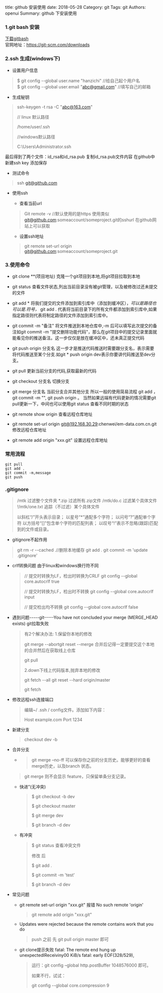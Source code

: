 title: github 安装使用
date: 2018-05-28
Category: git
Tags: git
Authors: openui
Summary: github 下安装使用

### 1.git bash 安装
[下载gitbash](https://git-scm.com/download/win)<br>
官网地址：https://git-scm.com/downloads
### 2.ssh 生成(windows下)
* 设置用户信息
>$ git config --global user.name "hanzichi" //给自己起个用户名<br>
$ git config --global user.email  "abc@gmail.com" //填写自己的邮箱
* 生成秘钥
> ssh-keygen -t rsa -C "abc@163.com"  
>
> // linux 默认路径
>
>  /home/user/.ssh 
>
> //windows默认路径
>
>  C:\Users\Administrator\.ssh 

最后得到了两个文件：id_rsa和id_rsa.pub 复制id_rsa.pub文件内容 在github中新建ssh key 添加保存
* 测试命令
> ssh git@github.com 
* 使用ssh
    * 查看当前url
    >Git remote -v //默认使用的是https
    使用类似 git@github.com:someaccount/someproject.git的sshurl 在github网站上可以获取

    * 设置ssh地址
    > git remote set-url origin git@github.com:someaccount/someproject.git
### 3.使用命令
* git clone **(项目地址)
  克隆一个git项目到本地,将git项目拉取到本地

* git status 
  查看文件状态,列出当前目录没有被git管理，以及被修改过还未提交的文件

* git add *
  将我们提交的文件添加到索引库中（添加到缓冲区），*可以是路径也可以是.符号，* git add . 代表将当前目录下的所有文件都添加到索引库中,如果指定路径则代表将制定路径的文件添加到索引库中。

* git commit -m "备注"
  将文件推送到本地仓库中,-m 后可以填写此次提交的备注如git commit -m "提交删除功能代码"，那么在git项目中的提交记录里面就能看见你的推送备注。这一步仅仅是放在缓冲区中，还未真正提交代码

* git push origin 分支名
  这一步才是推送代码推送时需要跟分支名，表示需要将代码推送至某个分支.如git *  push origin dev表示你要讲代码推送至dev分支。

* git pull
  更新当前分支的代码,获取最新的代码

* git checkout 分支名
  切换分支

* git merge 分支名
  当前分支合并其他分支
  所以一般的使用简易流程 git add ， git commit -m "", git push origin 。 当然如果远端有代码更新的情况需要git pull更新一下，中间也可以使用git status 查看不同时期的状态

* git remote show origin 查看远程仓库地址

* git remote set-url origin git@192.168.30.29:chenwei/em-data.com.cn.git 修改远程仓库地址

* git remote add origin "xxx.git" 设置远程仓库地址

  

### 常用流程

```
git pull
git add .
git commit -m,message
git push
```

### .gitignore

> /mtk 过滤整个文件夹
> *.zip 过滤所有.zip文件
> /mtk/do.c 过滤某个具体文件
> !/mtk/one.txt 追踪（不过滤）某个具体文件
>
> 以斜杠“/”开头表示目录；
> 以星号“*”通配多个字符；
> 以问号“?”通配单个字符
> 以方括号“[]”包含单个字符的匹配列表；
> 以叹号“!”表示不忽略(跟踪)匹配到的文件或目录。

* gitignore不起作用

> git rm -r --cached .//删除本地缓存
> git add .
> git commit -m 'update .gitignore'

* crlf转换问题 由于linux和windows换行符不同

  > // 提交时转换为LF，检出时转换为CRLF
  > git config --global core.autocrlf true
  >
  > // 提交时转换为LF，检出时不转换
  > git config --global core.autocrlf input
  >
  > // 提交检出均不转换
  > git config --global core.autocrlf false

* 遇到问题-----git-----You have not concluded your merge (MERGE_HEAD exists) git拉取失败

  > 有2个解决办法:
  > 1.保留你本地的修改
  >
  > git merge --abortgit reset --merge
  > 合并后记得一定要提交这个本地的合并然后在获取线上仓库
  >
  > git pull
  >
  > 2.down下线上代码版本,抛弃本地的修改
  >
  > git fetch --all
  > git reset --hard origin/master
  >
  > git fetch

* 修改远程ssh连接端口

  > 编辑~/ .ssh / config文件。添加如下内容：
  >
  > Host example.com
  >     Port 1234

* 新建分支

  > checkout dev -b

* 合并分支

  * > git merge –no-ff 可以保存你之前的分支历史。能够更好的查看 merge历史，以及branch 状态。
  >
    > git merge 则不会显示 feature，只保留单条分支记录。
  
  * 快进”(无冲突)
  
    > $ git checkout -b dev
    >
    > 
    >
    > $ git checkout master
    >
    > $ git merge dev
    >
    > $ git branch -d dev
  
  * 有冲突
  
    > $ git status 查看冲突文件
    >
    > 修改 后 
    >
    > $ git add .
    >
    > $ git commit -m 'test'
    >
    > $ git branch -d dev
  
* 常见问题

  * git remote set-url origin "xxx.git" 报错 No such remote 'origin'

    > git remote add origin "xxx.git"

  * Updates were rejected because the remote contains work that you do
  
    > push 之前 先 git pull origin master 即可
  
  * git clone提示失败 fatal: The remote end hung up unexpectedlReceiviny00 KiB/s fatal: early EOF(328/529),
  
    > 运行：git config –global http.postBuffer 1048576000 即可。
    >
    > 如果不行，试试：
    >
    > git config --global core.compression 9